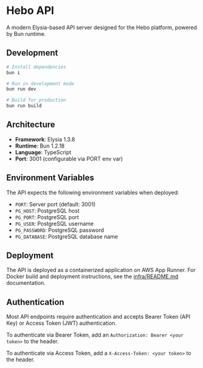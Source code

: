 # Hebo API

A modern Elysia-based API server designed for the Hebo platform, powered by Bun runtime.

## Development

```bash
# Install dependencies
bun i

# Run in development mode
bun run dev

# Build for production
bun run build
```

## Architecture

- **Framework**: Elysia 1.3.8
- **Runtime**: Bun 1.2.18
- **Language**: TypeScript
- **Port**: 3001 (configurable via PORT env var)

## Environment Variables

The API expects the following environment variables when deployed:

- `PORT`: Server port (default: 3001)
- `PG_HOST`: PostgreSQL host
- `PG_PORT`: PostgreSQL port
- `PG_USER`: PostgreSQL username
- `PG_PASSWORD`: PostgreSQL password
- `PG_DATABASE`: PostgreSQL database name

## Deployment

The API is deployed as a containerized application on AWS App Runner. For Docker build and deployment instructions, see the [infra/README.md](../infra/README.md) documentation.

## Authentication

Most API endpoints require authentication and accepts Bearer Token (API Key) or Access Token (JWT) authentication.

To authenticate via Bearer Token, add an `Authorization: Bearer <your token>` to the header.

To authenticate via Access Token, add a `X-Access-Token: <your token>` to the header.
